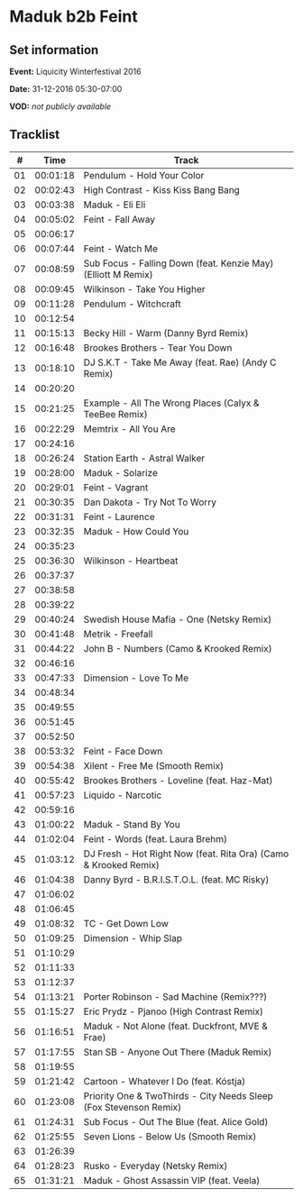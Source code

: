 # Maduk b2b Feint
## Set information
**Event:** Liquicity Winterfestival 2016

**Date:** 31-12-2016 05:30-07:00

**VOD:** *not publicly available*

## Tracklist
| \#  | Time     | Track                                                                            |
| --- | -------- | -------------------------------------------------------------------------------- |
| 01  | 00:01:18 | Pendulum - Hold Your Color                                                       |
| 02  | 00:02:43 | High Contrast - Kiss Kiss Bang Bang                                              |
| 03  | 00:03:38 | Maduk - Eli Eli                                                                  |
| 04  | 00:05:02 | Feint - Fall Away                                                                |
| 05  | 00:06:17 |                                                                                  |
| 06  | 00:07:44 | Feint - Watch Me                                                                 |
| 07  | 00:08:59 | Sub Focus - Falling Down (feat. Kenzie May) (Elliott M Remix)                    |
| 08  | 00:09:45 | Wilkinson - Take You Higher                                                      |
| 09  | 00:11:28 | Pendulum - Witchcraft                                                            |
| 10  | 00:12:54 |                                                                                  |
| 11  | 00:15:13 | Becky Hill - Warm (Danny Byrd Remix)                                             |
| 12  | 00:16:48 | Brookes Brothers - Tear You Down                                                 |
| 13  | 00:18:10 | DJ S.K.T - Take Me Away (feat. Rae) (Andy C Remix)                               |
| 14  | 00:20:20 |                                                                                  |
| 15  | 00:21:25 | Example - All The Wrong Places (Calyx & TeeBee Remix)                            |
| 16  | 00:22:29 | Memtrix - All You Are                                                            |
| 17  | 00:24:16 |                                                                                  |
| 18  | 00:26:24 | Station Earth - Astral Walker                                                    |
| 19  | 00:28:00 | Maduk - Solarize                                                                 |
| 20  | 00:29:01 | Feint - Vagrant                                                                  |
| 21  | 00:30:35 | Dan Dakota - Try Not To Worry                                                    |
| 22  | 00:31:31 | Feint - Laurence                                                                 |
| 23  | 00:32:35 | Maduk - How Could You                                                            |
| 24  | 00:35:23 |                                                                                  |
| 25  | 00:36:30 | Wilkinson - Heartbeat                                                            |
| 26  | 00:37:37 |                                                                                  |
| 27  | 00:38:58 |                                                                                  |
| 28  | 00:39:22 |                                                                                  |
| 29  | 00:40:24 | Swedish House Mafia - One (Netsky Remix)                                         |
| 30  | 00:41:48 | Metrik - Freefall                                                                |
| 31  | 00:44:22 | John B - Numbers (Camo & Krooked Remix)                                          |
| 32  | 00:46:16 |                                                                                  |
| 33  | 00:47:33 | Dimension - Love To Me                                                           |
| 34  | 00:48:34 |                                                                                  |
| 35  | 00:49:55 |                                                                                  |
| 36  | 00:51:45 |                                                                                  |
| 37  | 00:52:50 |                                                                                  |
| 38  | 00:53:32 | Feint - Face Down                                                                |
| 39  | 00:54:38 | Xilent - Free Me (Smooth Remix)                                                  |
| 40  | 00:55:42 | Brookes Brothers - Loveline (feat. Haz-Mat)                                      |
| 41  | 00:57:23 | Liquido - Narcotic                                                               |
| 42  | 00:59:16 |                                                                                  |
| 43  | 01:00:22 | Maduk - Stand By You                                                             |
| 44  | 01:02:04 | Feint - Words (feat. Laura Brehm)                                                |
| 45  | 01:03:12 | DJ Fresh - Hot Right Now (feat. Rita Ora) (Camo & Krooked Remix)                 |
| 46  | 01:04:38 | Danny Byrd - B.R.I.S.T.O.L. (feat. MC Risky)                                     |
| 47  | 01:06:02 |                                                                                  |
| 48  | 01:06:45 |                                                                                  |
| 49  | 01:08:32 | TC - Get Down Low                                                                |
| 50  | 01:09:25 | Dimension - Whip Slap                                                            |
| 51  | 01:10:29 |                                                                                  |
| 52  | 01:11:33 |                                                                                  |
| 53  | 01:12:37 |                                                                                  |
| 54  | 01:13:21 | Porter Robinson - Sad Machine (Remix???)                                         |
| 55  | 01:15:27 | Eric Prydz - Pjanoo (High Contrast Remix)                                        |
| 56  | 01:16:51 | Maduk - Not Alone (feat. Duckfront, MVE & Frae)                                  |
| 57  | 01:17:55 | Stan SB - Anyone Out There (Maduk Remix)                                         |
| 58  | 01:19:55 |                                                                                  |
| 59  | 01:21:42 | Cartoon - Whatever I Do (feat. Kóstja)                                           |
| 60  | 01:23:08 | Priority One & TwoThirds - City Needs Sleep (Fox Stevenson Remix)                |
| 61  | 01:24:31 | Sub Focus - Out The Blue (feat. Alice Gold)                                      |
| 62  | 01:25:55 | Seven Lions - Below Us (Smooth Remix)                                            |
| 63  | 01:26:39 |                                                                                  |
| 64  | 01:28:23 | Rusko - Everyday (Netsky Remix)                                                  |
| 65  | 01:31:21 | Maduk - Ghost Assassin VIP (feat. Veela)                                         |

